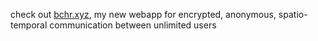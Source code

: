 check out [bchr.xyz](https://bchr.xyz), my new webapp for encrypted, anonymous, spatio-temporal communication between unlimited users
